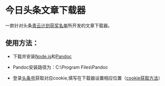 # 今日头条文章下载器

一款针对头条[青云计划获奖名单](https://mp.toutiao.com/profile_v3/index/activity?name=qingyun)所开发的文章下载器。

## 使用方法：
- 下载并安装[Node.js](https://nodejs.org)和[Pandoc](https://github.com/jgm/pandoc/releases)

- Pandoc安装路径为：C:\Program Files\Pandoc

- 登录[头条号](https://mp.toutiao.com)获取对应cookie,填写在下载器设置相应位置（[cookie获取方法](https://jingyan.baidu.com/article/afd8f4deaf490634e286e936.html)）
